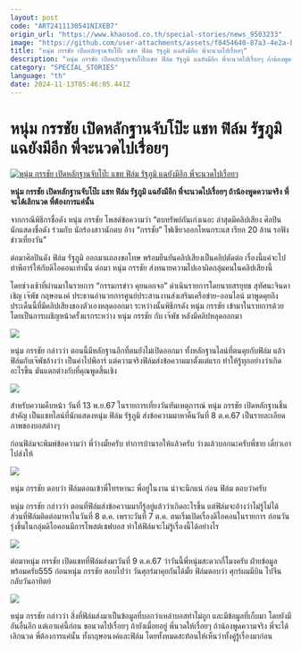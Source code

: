 ```yaml
---
layout: post
code: "ART2411130541NIXEB7"
origin_url: "https://www.khaosod.co.th/special-stories/news_9503233"
image: "https://github.com/user-attachments/assets/f8454640-87a3-4e2a-b013-9661f18d140c"
title: "หนุ่ม กรรชัย เปิดหลักฐานจับโป๊ะ แชท ฟิล์ม รัฐภูมิ แฉยังมีอีก พี่จะนวดไปเรื่อยๆ"
description: "หนุ่ม กรรชัย เปิดหลักฐานจับโป๊ะแชท ฟิล์ม รัฐภูมิ แฉยังมีอีก พี่จะนวดไปเรื่อยๆ ถ้าน้องพูดความจริง พี่จะได้เลิกนวด พี่ต้องการแค่นั้น "
category: "SPECIAL_STORIES"
language: "th"
date: 2024-11-13T05:46:05.441Z
---
```


# หนุ่ม กรรชัย เปิดหลักฐานจับโป๊ะ แชท ฟิล์ม รัฐภูมิ แฉยังมีอีก พี่จะนวดไปเรื่อยๆ

[![หนุ่ม กรรชัย เปิดหลักฐานจับโป๊ะ แชท ฟิล์ม รัฐภูมิ แฉยังมีอีก พี่จะนวดไปเรื่อยๆ](https://www.khaosod.co.th/wpapp/uploads/2024/11/num123-1.jpg "หนุ่ม กรรชัย เปิดหลักฐานจับโป๊ะ แชท ฟิล์ม รัฐภูมิ แฉยังมีอีก พี่จะนวดไปเรื่อยๆ")](https://www.khaosod.co.th/wpapp/uploads/2024/11/num123-1.jpg)

**หนุ่ม กรรชัย เปิดหลักฐานจับโป๊ะ แชท ฟิล์ม รัฐภูมิ แฉยังมีอีก พี่จะนวดไปเรื่อยๆ ถ้าน้องพูดความจริง พี่จะได้เลิกนวด พี่ต้องการแค่นั้น**

จากกรณีพิธีกรชื่อดัง หนุ่ม กรรชัย โพสต์ข้อความว่า “ตบทรัพย์กันเก่งเนอะ ล่าสุดมีคลิปเสียง ศิลปิน นักแสดงชื่อดัง ร่วมกับ นักร้องสาวนักตบ อ้าง “กรรชัย” ไฟเขียวออกโหนกระแส เรียก 20 ล้าน รอฟังข่าวเที่ยงวัน”

ต่อมาศิลปินดัง ฟิล์ม รัฐภูมิ ออกมาแถลงขอโทษ พร้อมยืนยันคลิปเสียงเป็นคลิปตัดต่อ เรื่องนี้แค่จะไปทำพีอาร์ให้กับดิไอคอนเท่านั้น ต่อมา หนุ่ม กรรชัย ส่งทนายความไปเอาผิดกลุ่มคนในคลิปเสียงนี้

โดยช่วงเช้าที่ผ่านมาในรายการ “กรรมกรข่าว คุยนอกจอ” ดำเนินรายการโดยนายสรยุทธ สุทัศนะจินดา เชิญ เจ๊พัช กฤษอนงค์ ประธานอำนวยการศูนย์ประสานงานส่งเสริมเครือข่าย-ออนไลน์ มาพูดคุยถึงประเด็นนี้ที่มีคลิปเสียงของตัวเองหลุดออกมา ระหว่างนั้นพิธีกรดัง หนุ่ม กรรชัย เข้ามาในรายการด้วย โดยเป็นการเผชิญหน้าครั้งแรกระหว่าง หนุ่ม กรรชัย กับ เจ๊พัช หลังมีคลิปหลุดออกมา

[![](https://www.khaosod.co.th/wpapp/uploads/2024/11/num123-5.png)](https://www.khaosod.co.th/wpapp/uploads/2024/11/num123-5.png)

หนุ่ม กรรชัย กล่าวว่า ตอนนี้มีหลักฐานอีกที่ตนยังไม่เปิดออกมา ทั้งหลักฐานไลน์ที่ตนคุยกับฟิล์ม แล้วฟิล์มกับเจ๊พัชอ้างว่า เป็นค่าไปพีอาร์ แต่ความจริงฟิล์มส่งข้อความมาตั้งแต่แรก ทำให้รู้ทุกอย่างว่าเกิดอะไรขึ้น มันแตกต่างกับที่คุณพูดสิ้นเชิง

[![](https://www.khaosod.co.th/wpapp/uploads/2024/11/num123-6.png)](https://www.khaosod.co.th/wpapp/uploads/2024/11/num123-6.png)

สำหรับความคืบหน้า วันที่ 13 พ.ย.67 ในรายการเที่ยงวันทันเหตุการณ์ หนุ่ม กรรชัย เปิดหลักฐานชิ้นสำคัญ เป็นแชทไลน์ที่นักแสดงหนุ่ม ฟิล์ม รัฐภูมิ ส่งข้อความมาหาคืนวันที่ 8 ต.ค.67 เป็นรายละเอียดภาพของบอสต่างๆ

ก่อนฟิล์มจะพิมพ์ข้อความว่า พี่ว่างมั้ยครับ ทำการบ้านรอให้แล้วครับ ว่างแล้วบอกนะครับพี่ชาย เดี๋ยวเอาไปส่งให้

[![](https://www.khaosod.co.th/wpapp/uploads/2024/11/num123-2.png)](https://www.khaosod.co.th/wpapp/uploads/2024/11/num123-2.png)

หนุ่ม กรรชัย ตอบว่า ฟิล์มตอนเข้าพี่โทรหานะ พี่อยู่ในงาน น่าจะนึกแน่ ก่อน ฟิล์ม ตอบว่าครับ

หนุ่ม กรรชัย กล่าวว่า ตอนที่ฟิล์มส่งข้อความมาก็รู้อยู่แล้วว่าเกิดอะไรขึ้น แต่ฟิล์มจะอ้างว่าไม่รู้ไม่ได้ ส่วนที่ฟิล์มติดต่อมาหาในวันที่ 8 ต.ค. เพราะวันที่ 7 ต.ค. ตนเริ่มเปิดเรื่องดิไอคอนในรายการ ก่อนวันรุ่งขึ้นในกลุ่มดิไอคอนมีการโพสต์เซฟบอส ทำให้ฟิล์มจะไม่รู้เรื่องนี้ได้อย่างไร

[![](https://www.khaosod.co.th/wpapp/uploads/2024/11/num123-3.png)](https://www.khaosod.co.th/wpapp/uploads/2024/11/num123-3.png)

ต่อมาหนุ่ม กรรชัย เปิดแชทที่ฟิล์มส่งมาวันที่ 9 ต.ค.67 ว่าวันนี้พี่หนุ่มสะดวกกี่โมงครับ ฝ่ายข้อมูลพร้อมครับ555 ก่อนหนุ่ม กรรชัย ตอบไปว่า วันศุกร์มาคุยกันได้มั้ย ฟิล์มตอบว่า ศุกร์ผมมีบิน ไปจีนกลับวันอาทิตย์

[![](https://www.khaosod.co.th/wpapp/uploads/2024/11/num123-8.png)](https://www.khaosod.co.th/wpapp/uploads/2024/11/num123-8.png)

หนุ่ม กรรชัย กล่าวว่า สิ่งที่ฟิล์มส่งมาเป็นข้อมูลที่บอกว่าเหล่าบอสทำไม่ถูก และมีข้อมูลที่เก็บมา โดยยังมีอันอื่นอีก แต่เอาแค่นี้ก่อน ขอนวดไปเรื่อยๆ ถ้ายังเมื่อยอยู่ พี่นวดให้เรื่อยๆ ถ้าน้องพูดความจริง พี่จะได้เลิกนวด พี่ต้องการแค่นั้น ทั้งกฤษอนงค์และฟิล์ม โดยทั้งหมดสะท้อนให้เห็นว่าทั้งคู่รู้เรื่องมาก่อน